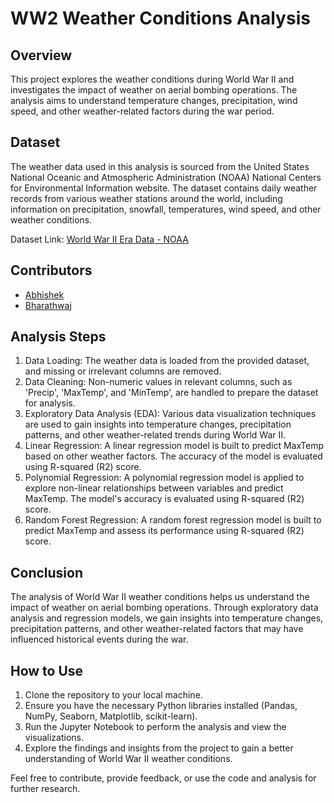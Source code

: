 # WW2 Weather Conditions Analysis

## Overview
This project explores the weather conditions during World War II and investigates the impact of weather on aerial bombing operations. The analysis aims to understand temperature changes, precipitation, wind speed, and other weather-related factors during the war period.

## Dataset
The weather data used in this analysis is sourced from the United States National Oceanic and Atmospheric Administration (NOAA) National Centers for Environmental Information website. The dataset contains daily weather records from various weather stations around the world, including information on precipitation, snowfall, temperatures, wind speed, and other weather conditions.

Dataset Link: [World War II Era Data - NOAA](https://www.ncdc.noaa.gov/data-access/land-based-station-data/land-based-datasets/world-war-ii-era-data)

## Contributors
- [Abhishek](https://github.com/Night0Fury)
- [Bharathwaj](https://github.com/BharathwajManoharan)

## Analysis Steps
1. Data Loading: The weather data is loaded from the provided dataset, and missing or irrelevant columns are removed.
2. Data Cleaning: Non-numeric values in relevant columns, such as 'Precip', 'MaxTemp', and 'MinTemp', are handled to prepare the dataset for analysis.
3. Exploratory Data Analysis (EDA): Various data visualization techniques are used to gain insights into temperature changes, precipitation patterns, and other weather-related trends during World War II.
4. Linear Regression: A linear regression model is built to predict MaxTemp based on other weather factors. The accuracy of the model is evaluated using R-squared (R2) score.
5. Polynomial Regression: A polynomial regression model is applied to explore non-linear relationships between variables and predict MaxTemp. The model's accuracy is evaluated using R-squared (R2) score.
6. Random Forest Regression: A random forest regression model is built to predict MaxTemp and assess its performance using R-squared (R2) score.

## Conclusion
The analysis of World War II weather conditions helps us understand the impact of weather on aerial bombing operations. Through exploratory data analysis and regression models, we gain insights into temperature changes, precipitation patterns, and other weather-related factors that may have influenced historical events during the war.

## How to Use
1. Clone the repository to your local machine.
2. Ensure you have the necessary Python libraries installed (Pandas, NumPy, Seaborn, Matplotlib, scikit-learn).
3. Run the Jupyter Notebook to perform the analysis and view the visualizations.
4. Explore the findings and insights from the project to gain a better understanding of World War II weather conditions.

Feel free to contribute, provide feedback, or use the code and analysis for further research.

